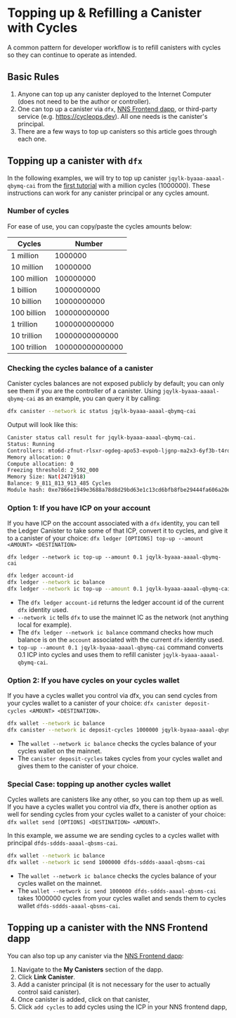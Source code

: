 # Topping up & Refilling a Canister with Cycles

A common pattern for developer workflow is to refill canisters with cycles so they can continue to operate as intended.

## Basic Rules 

1. Anyone can top up any canister deployed to the Internet Computer (does not need to be the author or controller).
2. One can top up a canister via `dfx`, [NNS Frontend dapp](https://nns.ic0.app), or third-party service (e.g. https://cycleops.dev). All one needs is the canister's principal.
3. There are a few ways to top up canisters so this article goes through each one.


## Topping up a canister with `dfx`

In the following examples, we will try to top up canister `jqylk-byaaa-aaaal-qbymq-cai` from the [first tutorial](../../tutorials/deploy_sample_app.md) with a million cycles (1000000). These instructions can work for any canister principal or any cycles amount.


### Number of cycles
For ease of use, you can copy/paste the cycles amounts below:

| Cycles            | Number        |
| -----------       | -----------   |
| 1 million         | 1000000         |
| 10 million        | 10000000         |
| 100 million       | 100000000         |
| 1 billion         | 1000000000         |
| 10 billion        | 10000000000         |
| 100 billion       | 100000000000         |
| 1 trillion        | 1000000000000         |
| 10 trillion       | 10000000000000         |
| 100 trillion      | 100000000000000         |

### Checking the cycles balance of a canister

Canister cycles balances are not exposed publicly by default; you can only see them if you are the controller of a canister. Using `jqylk-byaaa-aaaal-qbymq-cai` as an example, you can query it by calling:

```bash
dfx canister --network ic status jqylk-byaaa-aaaal-qbymq-cai
```

Output will look like this:

```bash
Canister status call result for jqylk-byaaa-aaaal-qbymq-cai.
Status: Running
Controllers: mto6d-zfnut-rlsxr-ogdeg-apo53-evpob-ljgnp-ma2x3-6yf3b-t4rd5-qqe t5j57-vyaaa-aaaal-qatsq-cai
Memory allocation: 0
Compute allocation: 0
Freezing threshold: 2_592_000
Memory Size: Nat(2471918)
Balance: 9_811_813_913_485 Cycles
Module hash: 0xe7866e1949e3688a78d8d29bd63e1c13cd6bfb8fbe29444fa606a20e0b1e33f0
```

### Option 1: If you have ICP on your account

If you have ICP on the account associated with a `dfx` identity, you can tell the Ledger Canister to take some of that ICP, convert it to cycles, and give it to a canister of your choice: `dfx ledger [OPTIONS] top-up --amount <AMOUNT> <DESTINATION>`

```
dfx ledger --network ic top-up --amount 0.1 jqylk-byaaa-aaaal-qbymq-cai
```

```bash
dfx ledger account-id
dfx ledger --network ic balance
dfx ledger --network ic top-up --amount 0.1 jqylk-byaaa-aaaal-qbymq-cai
```

-   The `dfx ledger account-id` returns the ledger account id of the current `dfx` identity used.
-   `--network ic` tells `dfx` to use the mainnet IC as the network (not anything local for example).
-   The `dfx ledger --network ic balance` command checks how much balance is on the `account` associated with the current `dfx` identity used.
-   `top-up --amount 0.1 jqylk-byaaa-aaaal-qbymq-cai` command converts 0.1 ICP into cycles and uses them to refill canister `jqylk-byaaa-aaaal-qbymq-cai`.


### Option 2: If you have cycles on your cycles wallet

If you have a cycles wallet you control via dfx, you can send cycles from your cycles wallet to a canister of your choice: `dfx canister deposit-cycles <AMOUNT> <DESTINATION>`.

```bash
dfx wallet --network ic balance
dfx canister --network ic deposit-cycles 1000000 jqylk-byaaa-aaaal-qbymq-cai 
```

-   The `wallet --network ic balance` checks the cycles balance of your cycles wallet on the mainnet.
-   The `canister deposit-cycles` takes cycles from your cycles wallet and gives them to the canister of your choice.

### Special Case: topping up another cycles wallet

Cycles wallets are canisters like any other, so you can top them up as well. If you have a cycles wallet you control via dfx, there is another option as well for sending cycles from your cycles wallet to a canister of your choice: `dfx wallet send [OPTIONS] <DESTINATION> <AMOUNT>`.

In this example, we assume we are sending cycles to a cycles wallet with principal `dfds-sddds-aaaal-qbsms-cai`.

```bash
dfx wallet --network ic balance
dfx wallet --network ic send 1000000 dfds-sddds-aaaal-qbsms-cai 
```

-   The `wallet --network ic balance` checks the cycles balance of your cycles wallet on the mainnet.
-   The `wallet --network ic send 1000000 dfds-sddds-aaaal-qbsms-cai` takes 1000000 cycles from your cycles wallet and sends them to cycles wallet `dfds-sddds-aaaal-qbsms-cai`.

## Topping up a canister with the NNS Frontend dapp

You can also top up any canister via the [NNS Frontend dapp](https://nns.ic0.app):

1. Navigate to the **My Canisters** section of the dapp.
2. Click **Link Canister**.
3. Add a canister principal (it is not necessary for the user to actually control said canister).
4. Once canister is added, click on that canister,
5. Click `add cycles` to add cycles using the ICP in your NNS frontend dapp,
